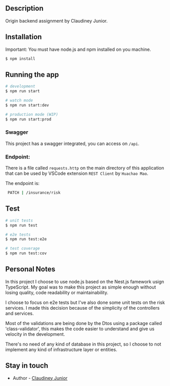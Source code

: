 ## Description

Origin backend assignment by Claudiney Junior.

## Installation

Important: You must have node.js and npm installed on you machine.

```bash
$ npm install
```

## Running the app

```bash
# development
$ npm run start

# watch mode
$ npm run start:dev

# production mode (WIP)
$ npm run start:prod
```

### Swagger

This project has a swagger integrated, you can access on `/api`.

### Endpoint:

There is a file called `requests.http` on the main directory of this application that can be used by VSCode extension `REST Client` by `Huachao Mao`.

The endpoint is:

```bash
 PATCH | /insurance/risk
```

## Test

```bash
# unit tests
$ npm run test

# e2e tests
$ npm run test:e2e

# test coverage
$ npm run test:cov
```

## Personal Notes

In this project I choose to use node.js based on the Nest.js famework usign TypeScript.
My goal was to make this project as simple enough without losing quality, code readability or maintainability.

I choose to focus on e2e tests but I've also done some unit tests on the risk services. I made this decision because of the simplicity of the controllers and services.

Most of the validations are being done by the Dtos using a package called 'class-validator', this makes the code easier to understand and give us velocity in the development.

There's no need of any kind of database in this project, so I choose to not implement any kind of infrastructure layer or entities.

## Stay in touch

- Author - [Claudiney Junior](https://www.linkedin.com/in/claudiney-junior/)
